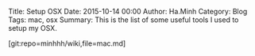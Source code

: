 Title: Setup OSX
Date: 2015-10-14 00:00
Author: Ha.Minh
Category: Blog
Tags: mac, osx
Summary: This is the list of some useful tools I used to setup my OSX.

[git:repo=minhhh/wiki,file=mac.md]


